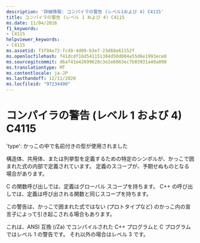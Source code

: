 ```yaml
---
description: '詳細情報: コンパイラの警告 (レベル1および 4) C4115'
title: コンパイラの警告 (レベル 1 および 4) C4115
ms.date: 11/04/2016
f1_keywords:
- C4115
helpviewer_keywords:
- C4115
ms.assetid: f3f94e72-fc49-4d09-b3e7-23d68e61152f
ms.openlocfilehash: f41dcdf16d541151384d50d004a55d6e1993ece0
ms.sourcegitcommit: d6af41e42699628c3e2e6063ec7b03931a49a098
ms.translationtype: MT
ms.contentlocale: ja-JP
ms.lasthandoff: 12/11/2020
ms.locfileid: "97234490"
---
```

# <a name="compiler-warning-levels-1-and-4-c4115"></a>コンパイラの警告 (レベル 1 および 4) C4115

'type': かっこの中で名前付きの型が使用されました

構造体、共用体、または列挙型を定義するための特定のシンボルが、かっこで囲まれた式の内部で定義されています。 定義のスコープが、予期せぬものとなる場合があります。

C の関数呼び出しでは、定義はグローバル スコープを持ちます。 C++ の呼び出しでは、定義は呼び出される関数と同じスコープを持ちます。

この警告は、かっこで囲まれた式ではない (プロトタイプなど) のかっこ内の宣言子によって引き起こされる場合もあります。

これは、ANSI 互換 (/Za) でコンパイルされた C++ プログラムと C プログラムではレベル 1 の警告です。 それ以外の場合はレベル 3 です。
